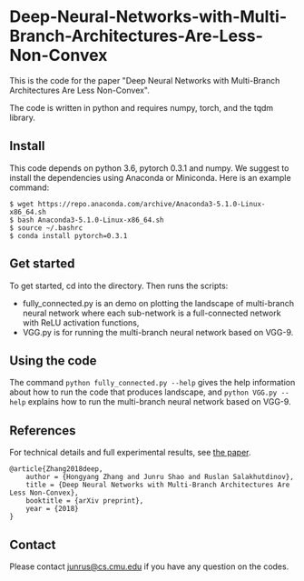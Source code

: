 # Deep-Neural-Networks-with-Multi-Branch-Architectures-Are-Less-Non-Convex

This is the code for the paper "Deep Neural Networks with Multi-Branch Architectures Are Less Non-Convex".

The code is written in python and requires numpy, torch, and the tqdm library.

## Install
This code depends on python 3.6, pytorch 0.3.1 and numpy. We suggest to install the dependencies using Anaconda or Miniconda. Here is an example command:
```
$ wget https://repo.anaconda.com/archive/Anaconda3-5.1.0-Linux-x86_64.sh
$ bash Anaconda3-5.1.0-Linux-x86_64.sh
$ source ~/.bashrc
$ conda install pytorch=0.3.1
```

## Get started
To get started, cd into the directory. Then runs the scripts: 
* fully_connected.py is an demo on plotting the landscape of multi-branch neural network where each sub-network is a full-connected network with ReLU activation functions,
* VGG.py is for running the multi-branch neural network based on VGG-9.

## Using the code
The command `python fully_connected.py --help` gives the help information about how to run the code that produces landscape, and `python VGG.py --help` explains how to run the multi-branch neural network based on VGG-9.

## References
For technical details and full experimental results, see [the paper](https://).
```
@article{Zhang2018deep, 
	author = {Hongyang Zhang and Junru Shao and Ruslan Salakhutdinov}, 
	title = {Deep Neural Networks with Multi-Branch Architectures Are Less Non-Convex}, 
	booktitle = {arXiv preprint},
	year = {2018}
}
```

## Contact
Please contact junrus@cs.cmu.edu if you have any question on the codes.
